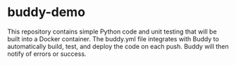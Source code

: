# buddy-demo

This repository contains simple Python code and unit testing that will be built into a Docker container.  The buddy.yml file integrates with Buddy to automatically build, test, and deploy the code on each push.  Buddy will then notify of errors or success.
